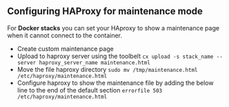 


## Configuring HAProxy for maintenance mode

For **Docker stacks** you can set your HAproxy to show a maintenance page when it cannot connect to the container.

*   Create custom maintenance page
*   Upload to haproxy server using the toolbelt
        ```
        cx upload -s stack_name --server haproxy_server_name maintenance.html
        ```
*    Move the file haproxy directory
    ```
    sudo mv /tmp/maintenance.html /etc/haproxy/maintenance.html
    ```    
*    Configure haproxy to show the maintenance file by adding the below line to the end of the default section
    ```
    errorfile 503 /etc/haproxy/maintenance.html
    ```